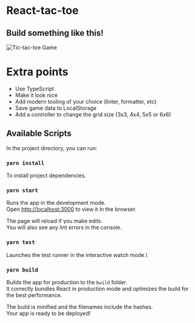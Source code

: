 # React-tac-toe

## Build something like this!
![Tic-tac-toe Game](https://github.com/grain-team/tic-tac-toe/blob/master/objective.png?raw=true)

# Extra points
- Use TypeScript
- Make it look nice
- Add modern tooling of your choice (linter, formatter, etc)
- Save game data to LocalStorage
- Add a controller to change the grid size (3x3, 4x4, 5x5 or 6x6)

## Available Scripts

In the project directory, you can run:

### `yarn install`

To install project dependencies.

### `yarn start`

Runs the app in the development mode.\
Open [http://localhost:3000](http://localhost:3000) to view it in the browser.

The page will reload if you make edits.\
You will also see any lint errors in the console.

### `yarn test`

Launches the test runner in the interactive watch mode.\

### `yarn build`

Builds the app for production to the `build` folder.\
It correctly bundles React in production mode and optimizes the build for the best performance.

The build is minified and the filenames include the hashes.\
Your app is ready to be deployed!
